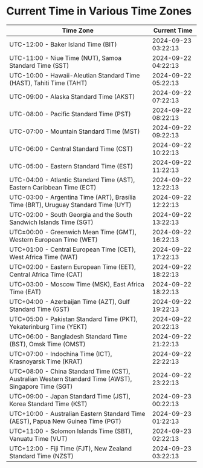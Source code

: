 # Current Time in Various Time Zones

| Time Zone | Current Time |
|-----------|--------------|
| UTC-12:00 - Baker Island Time (BIT) | 2024-09-23 03:22:13 |
| UTC-11:00 - Niue Time (NUT), Samoa Standard Time (SST) | 2024-09-22 04:22:13 |
| UTC-10:00 - Hawaii-Aleutian Standard Time (HAST), Tahiti Time (TAHT) | 2024-09-22 05:22:13 |
| UTC-09:00 - Alaska Standard Time (AKST) | 2024-09-22 07:22:13 |
| UTC-08:00 - Pacific Standard Time (PST) | 2024-09-22 08:22:13 |
| UTC-07:00 - Mountain Standard Time (MST) | 2024-09-22 09:22:13 |
| UTC-06:00 - Central Standard Time (CST) | 2024-09-22 10:22:13 |
| UTC-05:00 - Eastern Standard Time (EST) | 2024-09-22 11:22:13 |
| UTC-04:00 - Atlantic Standard Time (AST), Eastern Caribbean Time (ECT) | 2024-09-22 12:22:13 |
| UTC-03:00 - Argentina Time (ART), Brasília Time (BRT), Uruguay Standard Time (UYT) | 2024-09-22 12:22:13 |
| UTC-02:00 - South Georgia and the South Sandwich Islands Time (SGT) | 2024-09-22 13:22:13 |
| UTC±00:00 - Greenwich Mean Time (GMT), Western European Time (WET) | 2024-09-22 16:22:13 |
| UTC+01:00 - Central European Time (CET), West Africa Time (WAT) | 2024-09-22 17:22:13 |
| UTC+02:00 - Eastern European Time (EET), Central Africa Time (CAT) | 2024-09-22 18:22:13 |
| UTC+03:00 - Moscow Time (MSK), East Africa Time (EAT) | 2024-09-22 18:22:13 |
| UTC+04:00 - Azerbaijan Time (AZT), Gulf Standard Time (GST) | 2024-09-22 19:22:13 |
| UTC+05:00 - Pakistan Standard Time (PKT), Yekaterinburg Time (YEKT) | 2024-09-22 20:22:13 |
| UTC+06:00 - Bangladesh Standard Time (BST), Omsk Time (OMST) | 2024-09-22 21:22:13 |
| UTC+07:00 - Indochina Time (ICT), Krasnoyarsk Time (KRAT) | 2024-09-22 22:22:13 |
| UTC+08:00 - China Standard Time (CST), Australian Western Standard Time (AWST), Singapore Time (SGT) | 2024-09-22 23:22:13 |
| UTC+09:00 - Japan Standard Time (JST), Korea Standard Time (KST) | 2024-09-23 00:22:13 |
| UTC+10:00 - Australian Eastern Standard Time (AEST), Papua New Guinea Time (PGT) | 2024-09-23 01:22:13 |
| UTC+11:00 - Solomon Islands Time (SBT), Vanuatu Time (VUT) | 2024-09-23 02:22:13 |
| UTC+12:00 - Fiji Time (FJT), New Zealand Standard Time (NZST) | 2024-09-23 03:22:13 |
